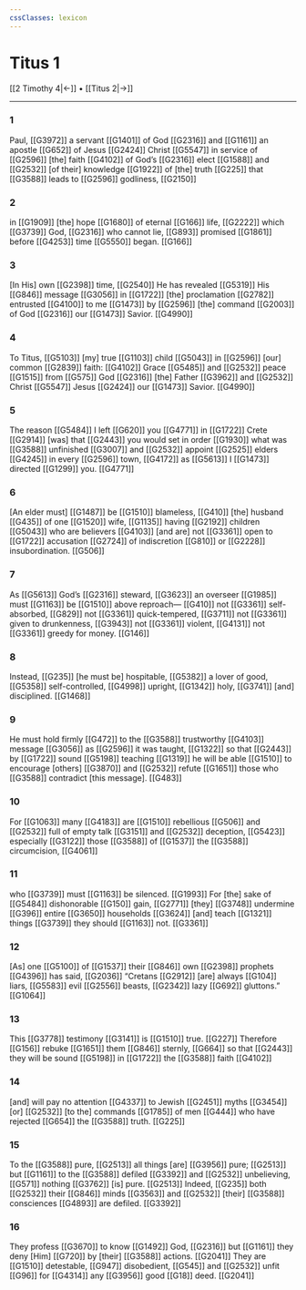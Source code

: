 ```yaml
---
cssClasses: lexicon
---
```


# Titus 1

[[2 Timothy 4|←]] • [[Titus 2|→]]

---

### 1
Paul, [[G3972]] a servant [[G1401]] of God [[G2316]] and [[G1161]] an apostle [[G652]] of Jesus [[G2424]] Christ [[G5547]] in service of [[G2596]] [the] faith [[G4102]] of God’s [[G2316]] elect [[G1588]] and [[G2532]] [of their] knowledge [[G1922]] of [the] truth [[G225]] that [[G3588]] leads to [[G2596]] godliness, [[G2150]]

### 2
in [[G1909]] [the] hope [[G1680]] of eternal [[G166]] life, [[G2222]] which [[G3739]] God, [[G2316]] who cannot lie, [[G893]] promised [[G1861]] before [[G4253]] time [[G5550]] began. [[G166]]

### 3
[In His] own [[G2398]] time, [[G2540]] He has revealed [[G5319]] His [[G846]] message [[G3056]] in [[G1722]] [the] proclamation [[G2782]] entrusted [[G4100]] to me [[G1473]] by [[G2596]] [the] command [[G2003]] of God [[G2316]] our [[G1473]] Savior. [[G4990]]

### 4
To Titus, [[G5103]] [my] true [[G1103]] child [[G5043]] in [[G2596]] [our] common [[G2839]] faith: [[G4102]] Grace [[G5485]] and [[G2532]] peace [[G1515]] from [[G575]] God [[G2316]] [the] Father [[G3962]] and [[G2532]] Christ [[G5547]] Jesus [[G2424]] our [[G1473]] Savior. [[G4990]]

### 5
The reason [[G5484]] I left [[G620]] you [[G4771]] in [[G1722]] Crete [[G2914]] [was] that [[G2443]] you would set in order [[G1930]] what was [[G3588]] unfinished [[G3007]] and [[G2532]] appoint [[G2525]] elders [[G4245]] in every [[G2596]] town, [[G4172]] as [[G5613]] I [[G1473]] directed [[G1299]] you. [[G4771]]

### 6
[An elder must] [[G1487]] be [[G1510]] blameless, [[G410]] [the] husband [[G435]] of one [[G1520]] wife, [[G1135]] having [[G2192]] children [[G5043]] who are believers [[G4103]] [and are] not [[G3361]] open to [[G1722]] accusation [[G2724]] of indiscretion [[G810]] or [[G2228]] insubordination. [[G506]]

### 7
As [[G5613]] God’s [[G2316]] steward, [[G3623]] an overseer [[G1985]] must [[G1163]] be [[G1510]] above reproach— [[G410]] not [[G3361]] self-absorbed, [[G829]] not [[G3361]] quick-tempered, [[G3711]] not [[G3361]] given to drunkenness, [[G3943]] not [[G3361]] violent, [[G4131]] not [[G3361]] greedy for money. [[G146]]

### 8
Instead, [[G235]] [he must be] hospitable, [[G5382]] a lover of good, [[G5358]] self-controlled, [[G4998]] upright, [[G1342]] holy, [[G3741]] [and] disciplined. [[G1468]]

### 9
He must hold firmly [[G472]] to the [[G3588]] trustworthy [[G4103]] message [[G3056]] as [[G2596]] it was taught, [[G1322]] so that [[G2443]] by [[G1722]] sound [[G5198]] teaching [[G1319]] he will be able [[G1510]] to encourage [others] [[G3870]] and [[G2532]] refute [[G1651]] those who [[G3588]] contradict [this message]. [[G483]]

### 10
For [[G1063]] many [[G4183]] are [[G1510]] rebellious [[G506]] and [[G2532]] full of empty talk [[G3151]] and [[G2532]] deception, [[G5423]] especially [[G3122]] those [[G3588]] of [[G1537]] the [[G3588]] circumcision, [[G4061]]

### 11
who [[G3739]] must [[G1163]] be silenced. [[G1993]] For [the] sake of [[G5484]] dishonorable [[G150]] gain, [[G2771]] [they] [[G3748]] undermine [[G396]] entire [[G3650]] households [[G3624]] [and] teach [[G1321]] things [[G3739]] they should [[G1163]] not. [[G3361]]

### 12
[As] one [[G5100]] of [[G1537]] their [[G846]] own [[G2398]] prophets [[G4396]] has said, [[G2036]] “Cretans [[G2912]] [are] always [[G104]] liars, [[G5583]] evil [[G2556]] beasts, [[G2342]] lazy [[G692]] gluttons.” [[G1064]]

### 13
This [[G3778]] testimony [[G3141]] is [[G1510]] true. [[G227]] Therefore [[G156]] rebuke [[G1651]] them [[G846]] sternly, [[G664]] so that [[G2443]] they will be sound [[G5198]] in [[G1722]] the [[G3588]] faith [[G4102]]

### 14
[and] will pay no attention [[G4337]] to Jewish [[G2451]] myths [[G3454]] [or] [[G2532]] [to the] commands [[G1785]] of men [[G444]] who have rejected [[G654]] the [[G3588]] truth. [[G225]]

### 15
To the [[G3588]] pure, [[G2513]] all things [are] [[G3956]] pure; [[G2513]] but [[G1161]] to the [[G3588]] defiled [[G3392]] and [[G2532]] unbelieving, [[G571]] nothing [[G3762]] [is] pure. [[G2513]] Indeed, [[G235]] both [[G2532]] their [[G846]] minds [[G3563]] and [[G2532]] [their] [[G3588]] consciences [[G4893]] are defiled. [[G3392]]

### 16
They profess [[G3670]] to know [[G1492]] God, [[G2316]] but [[G1161]] they deny [Him] [[G720]] by [their] [[G3588]] actions. [[G2041]] They are [[G1510]] detestable, [[G947]] disobedient, [[G545]] and [[G2532]] unfit [[G96]] for [[G4314]] any [[G3956]] good [[G18]] deed. [[G2041]]


